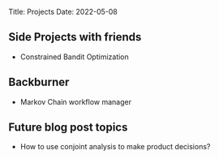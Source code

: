 Title: Projects
Date: 2022-05-08 

## Side Projects with friends

+ Constrained Bandit Optimization 


## Backburner 

+ Markov Chain workflow manager 

## Future blog post topics

+ How to use conjoint analysis to make product decisions? 


